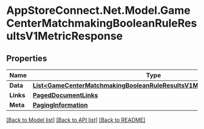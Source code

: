 # AppStoreConnect.Net.Model.GameCenterMatchmakingBooleanRuleResultsV1MetricResponse

## Properties

Name | Type | Description | Notes
------------ | ------------- | ------------- | -------------
**Data** | [**List&lt;GameCenterMatchmakingBooleanRuleResultsV1MetricResponseDataInner&gt;**](GameCenterMatchmakingBooleanRuleResultsV1MetricResponseDataInner.md) |  | 
**Links** | [**PagedDocumentLinks**](PagedDocumentLinks.md) |  | 
**Meta** | [**PagingInformation**](PagingInformation.md) |  | [optional] 

[[Back to Model list]](../README.md#documentation-for-models) [[Back to API list]](../README.md#documentation-for-api-endpoints) [[Back to README]](../README.md)

